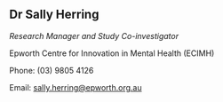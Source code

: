 ## Dr Sally Herring

*Research Manager and Study Co-investigator*

Epworth Centre for Innovation in Mental Health (ECIMH)

Phone: (03) 9805 4126

Email: sally.herring@epworth.org.au

